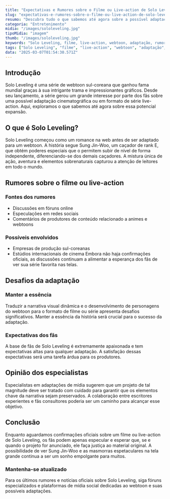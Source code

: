 ```yaml
---
title: "Expectativas e Rumores sobre o Filme ou Live-action de Solo Leveling"
slug: "expectativas-e-rumores-sobre-o-filme-ou-live-action-de-solo-leveling"
resumo: "Descubra tudo o que sabemos até agora sobre a possível adaptação para filme ou live-action do webtoon de sucesso, Solo Leveling. Conheça os rumores, as expectativas dos fãs e os desafios que podem surgir nessa transição do mangá para a tela."
categoria: "Entretenimento"
midia: "/images/sololeveling.jpg"
tipoMidia: "imagem"
thumb: "/images/sololeveling.jpg"
keywords: "Solo Leveling, filme, live-action, webtoon, adaptação, rumores, cinema, Sung Jin-Woo"
tags: ["Solo Leveling", "filme", "live-action", "webtoon", "adaptação", "rumores", "cinema", "Sung Jin-Woo"]
data: "2025-03-07T01:54:30.571Z"
---
```


## Introdução
Solo Leveling é uma série de webtoon sul-coreana que ganhou fama mundial graças à sua intrigante trama e impressionantes gráficos. Desde seu lançamento, a série gerou um grande interesse por parte dos fãs sobre uma possível adaptação cinematográfica ou em formato de série live-action. Aqui, exploramos o que sabemos até agora sobre essa potencial expansão.

## O que é Solo Leveling?
Solo Leveling começou como um romance na web antes de ser adaptado para um webtoon. A história segue Sung Jin-Woo, um caçador de rank E, que obtém poderes especiais que o permitem subir de nível de forma independente, diferenciando-se dos demais caçadores. A mistura única de ação, aventura e elementos sobrenaturais capturou a atenção de leitores em todo o mundo.

## Rumores sobre o filme ou live-action
### Fontes dos rumores
- Discussões em fóruns online
- Especulações em redes sociais
- Comentários de produtores de conteúdo relacionado a animes e webtoons
### Possíveis envolvidos
- Empresas de produção sul-coreanas
- Estúdios internacionais de cinema
Embora não haja confirmações oficiais, as discussões continuam a alimentar a esperança dos fãs de ver sua série favorita nas telas.

## Desafios da adaptação
### Manter a essência
Traduzir a narrativa visual dinâmica e o desenvolvimento de personagens do webtoon para o formato de filme ou série apresenta desafios significativos. Manter a essência da história será crucial para o sucesso da adaptação.
### Expectativas dos fãs
A base de fãs de Solo Leveling é extremamente apaixonada e tem expectativas altas para qualquer adaptação. A satisfação dessas expectativas será uma tarefa árdua para os produtores.

## Opinião dos especialistas
Especialistas em adaptações de mídia sugerem que um projeto de tal magnitude deve ser tratado com cuidado para garantir que os elementos chave da narrativa sejam preservados. A colaboração entre escritores experientes e fãs consultores poderia ser um caminho para alcançar esse objetivo.

## Conclusão
Enquanto aguardamos confirmações oficiais sobre um filme ou live-action de Solo Leveling, os fãs podem apenas especular e esperar que, se e quando o projeto for anunciado, ele faça justiça ao material original. A possibilidade de ver Sung Jin-Woo e as masmorras espetaculares na tela grande continua a ser um sonho empolgante para muitos.

### Mantenha-se atualizado
Para os últimos rumores e notícias oficiais sobre Solo Leveling, siga fóruns especializados e plataformas de mídia social dedicadas ao webtoon e suas possíveis adaptações.